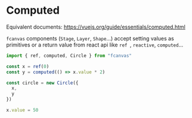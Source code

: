# Computed

Equivalent documents: https://vuejs.org/guide/essentials/computed.html


`fcanvas` components (`Stage`, `Layer`, `Shape`...) accept setting values ​​as primitives or a return value from react api like `ref `, `reactive`, `computed`...

```ts
import { ref, computed, Circle } from "fcanvas"

const x = ref(0)
const y = computed(() => x.value * 2)

const circle = new Circle({
  x,
  y
})

x.value = 50
```
